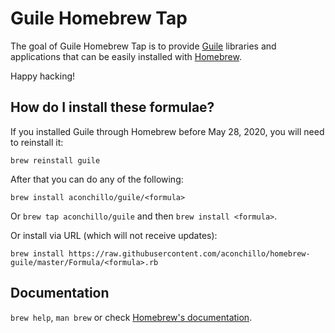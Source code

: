 # Guile Homebrew Tap

The goal of Guile Homebrew Tap is to provide
[Guile](https://www.gnu.org/software/guile/) libraries and applications that
can be easily installed with [Homebrew](https://brew.sh/).

Happy hacking!

## How do I install these formulae?

If you installed Guile through Homebrew before May 28, 2020, you will need to
reinstall it:

`brew reinstall guile`

After that you can do any of the following:

`brew install aconchillo/guile/<formula>`

Or `brew tap aconchillo/guile` and then `brew install <formula>`.

Or install via URL (which will not receive updates):

```
brew install https://raw.githubusercontent.com/aconchillo/homebrew-guile/master/Formula/<formula>.rb
```

## Documentation

`brew help`, `man brew` or check [Homebrew's documentation](https://docs.brew.sh).
